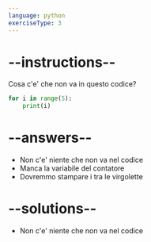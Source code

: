 ```yaml
---
language: python
exerciseType: 3
---
```


# --instructions--

Cosa c'e' che non va in questo codice?
```python
for i in range(5):
    print(i)
```

# --answers--

- Non c'e' niente che non va nel codice
- Manca la variabile del contatore
- Dovremmo stampare i tra le virgolette

# --solutions--

- Non c'e' niente che non va nel codice
